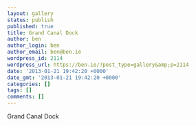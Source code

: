 ```yaml
---
layout: gallery
status: publish
published: true
title: Grand Canal Dock
author: ben
author_login: ben
author_email: ben@ben.ie
wordpress_id: 2114
wordpress_url: https://ben.ie/?post_type=gallery&amp;p=2114
date: '2013-01-21 19:42:20 +0000'
date_gmt: '2013-01-21 19:42:20 +0000'
categories: []
tags: []
comments: []
---
```

<p>Grand Canal Dock</p>
